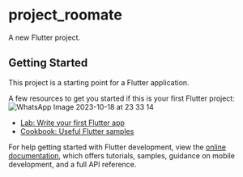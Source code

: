 # project_roomate

A new Flutter project.

## Getting Started

This project is a starting point for a Flutter application.

A few resources to get you started if this is your first Flutter project:
![WhatsApp Image 2023-10-18 at 23 33 14](https://github.com/ETHER-BHASHI/project_roomate/assets/109645593/64d3647c-4def-496e-8a60-777356c392d1)

- [Lab: Write your first Flutter app](https://docs.flutter.dev/get-started/codelab)
- [Cookbook: Useful Flutter samples](https://docs.flutter.dev/cookbook)

For help getting started with Flutter development, view the
[online documentation](https://docs.flutter.dev/), which offers tutorials,
samples, guidance on mobile development, and a full API reference.
